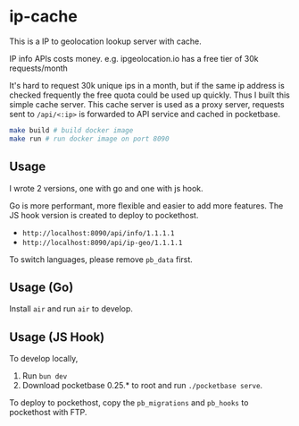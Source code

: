 # ip-cache

This is a IP to geolocation lookup server with cache.

IP info APIs costs money. e.g. ipgeolocation.io has a free tier of 30k requests/month

It's hard to request 30k unique ips in a month, but if the same ip address is checked frequently the free quota could be used up quickly. Thus I built this simple cache server. This cache server is used as a proxy server, requests sent to `/api/<:ip>` is forwarded to API service and cached in pocketbase.

```bash
make build # build docker image
make run # run docker image on port 8090
```

## Usage

I wrote 2 versions, one with go and one with js hook.

Go is more performant, more flexible and easier to add more features.
The JS hook version is created to deploy to pockethost.

- `http://localhost:8090/api/info/1.1.1.1`
- `http://localhost:8090/api/ip-geo/1.1.1.1`

To switch languages, please remove `pb_data` first.

## Usage (Go)

Install `air` and run `air` to develop.

## Usage (JS Hook)

To develop locally,

1. Run `bun dev`
2. Download pocketbase 0.25.\* to root and run `./pocketbase serve`.

To deploy to pockethost, copy the `pb_migrations` and `pb_hooks` to pockethost with FTP.
